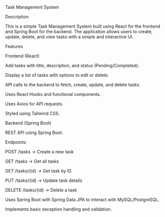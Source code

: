 Task Management System

Description

This is a simple Task Management System built using React for the frontend and Spring Boot for the backend. The application allows users to create, update, delete, and view tasks with a simple and interactive UI.

Features

Frontend (React)

Add tasks with title, description, and status (Pending/Completed).

Display a list of tasks with options to edit or delete.

API calls to the backend to fetch, create, update, and delete tasks.

Uses React Hooks and functional components.

Uses Axios for API requests.

Styled using Tailwind CSS.

Backend (Spring Boot)

REST API using Spring Boot.

Endpoints:

POST /tasks → Create a new task

GET /tasks → Get all tasks

GET /tasks/{id} → Get task by ID

PUT /tasks/{id} → Update task details

DELETE /tasks/{id} → Delete a task

Uses Spring Boot with Spring Data JPA to interact with MySQL/PostgreSQL.

Implements basic exception handling and validation.
